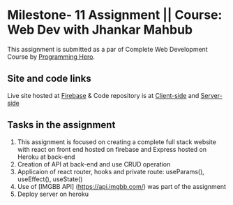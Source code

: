 # Milestone- 11 Assignment || Course: Web Dev with Jhankar Mahbub

This assignment is submitted as a par of Complete Web Development Course by [Programming Hero](https://web.programming-hero.com/).

## Site and code links

Live site hosted at [Firebase](https://time-machine-7b98e.web.app/admin/addProducts) 
& Code repository is at [Client-side](https://github.com/Porgramming-Hero-web-course/complete-website-server-farukhrana14) and [Server-side](https://github.com/Porgramming-Hero-web-course/complete-website-server-farukhrana14)


## Tasks in the assignment

1. This assignment is focused on creating a complete full stack website with react on front end hosted on firebase and Express hosted on Heroku at back-end
2. Creation of API at back-end and use CRUD operation 
3. Applicaion of react router, hooks and private route: useParams(), useEffect(), useState()
4. Use of [IMGBB API] (https://api.imgbb.com/) was part of the assignment
5.  Deploy server on heroku


